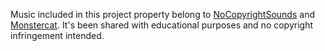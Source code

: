 Music included in this project property belong to [NoCopyrightSounds](https://www.youtube.com/user/NoCopyrightSounds) and [Monstercat](https://soundcloud.com/mostercat).
It's been shared with educational purposes and no copyright infringement intended.
